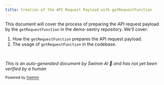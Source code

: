 ```yaml
---
title: Creation of the API Request Payload with getRequestFunction
---
```

This document will cover the process of preparing the API request payload by the `getRequestFunction` in the demo-sentry repository. We'll cover:

1. How the `getRequestFunction` prepares the API request payload.
2. The usage of `getRequestFunction` in the codebase.

&nbsp;

*This is an auto-generated document by Swimm AI 🌊 and has not yet been verified by a human*

<SwmMeta version="3.0.0" repo-id="Z2l0aHViJTNBJTNBZGVtby1zZW50cnklM0ElM0Fzd2ltbWlv" repo-name="demo-sentry"><sup>Powered by [Swimm](/)</sup></SwmMeta>
